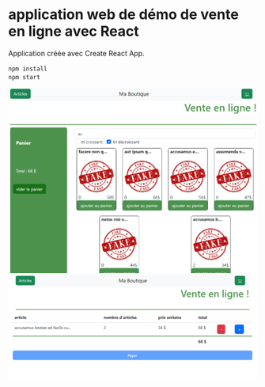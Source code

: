 # application web de démo de vente en ligne avec React 

Application créée avec Create React App.  

```bash
npm install 
npm start 
``` 

![im1](articles.png)
![im1](cart.png)

